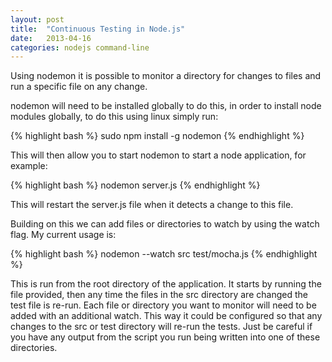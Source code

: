 ```yaml
---
layout: post
title:  "Continuous Testing in Node.js"
date:   2013-04-16
categories: nodejs command-line
---
```


Using nodemon it is possible to monitor a directory for changes to files and run a specific file on any change.

nodemon will need to be installed globally to do this, in order to install node modules globally, to do this using linux simply run:

{% highlight bash %}
sudo npm install -g nodemon
{% endhighlight %}

This will then allow you to start nodemon to start a node application, for example:

{% highlight bash %}
nodemon server.js
{% endhighlight %}

This will restart the server.js file when it detects a change to this file.

Building on this we can add files or directories to watch by using the watch flag. My current usage is:

{% highlight bash %}
nodemon --watch src test/mocha.js
{% endhighlight %}

This is run from the root directory of the application. It starts by running the file provided, then any time the files in the src directory are changed the test file is re-run. Each file or directory you want to monitor will need to be added with an additional watch. This way it could be configured so that any changes to the src or test directory will re-run the tests. Just be careful if you have any output from the script you run being written into one of these directories.